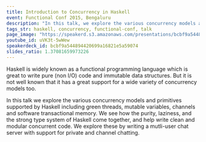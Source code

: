 ```yaml
---
title: Introduction to Concurrency in Haskell
event: Functional Conf 2015, Bengaluru
description: "In this talk, we explore the various concurrency models and primitives supported by Haskell including green threads, mutable variables, and STM"
tags_str: haskell, concurrency, functional-conf, talk
page_image: "https://speakerd.s3.amazonaws.com/presentations/bcbf9a544894420699a16821e5a59074/slide_0.jpg?311299"
youtube_id: uVK3t-5wWew
speakerdeck_id: bcbf9a544894420699a16821e5a59074
slides_ratio: 1.37081659973226
---
```

Haskell is widely known as a functional programming language which is great to write pure (non I/O) code and immutable data structures. But it is not well known that it has a great support for a wide variety of concurrency models too.

In this talk we explore the various concurrency models and primitives supported by Haskell including green threads, mutable variables, channels and software transactional memory. We see how the purity, laziness, and the strong type system of Haskell come together, and help write clean and modular concurrent code. We explore these by writing a mutli-user chat server with support for private and channel chatting.